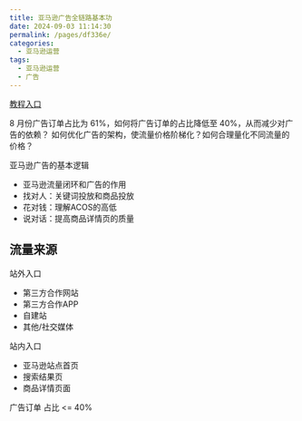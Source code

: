 ```yaml
---
title: 亚马逊广告全链路基本功
date: 2024-09-03 11:14:30
permalink: /pages/df336e/
categories: 
  - 亚马逊运营
tags: 
  - 亚马逊运营
  - 广告
---
```


[教程入口](https://learningconsole.amazonadvertising.com/student/path/61961)

8 月份广告订单占比为 61%，如何将广告订单的占比降低至 40%，从而减少对广告的依赖？
如何优化广告的架构，使流量价格阶梯化？如何合理量化不同流量的价格？

亚马逊广告的基本逻辑

- 亚马逊流量闭环和广告的作用
- 找对人：关键词投放和商品投放
- 花对钱：理解ACOS的高低
- 说对话：提高商品详情页的质量

## 流量来源

站外入口

- 第三方合作网站
- 第三方合作APP
- 自建站
- 其他/社交媒体

站内入口

- 亚马逊站点首页
- 搜索结果页
- 商品详情页面

广告订单 占比 <= 40%
